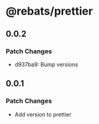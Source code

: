 # @rebats/prettier

## 0.0.2

### Patch Changes

- d937ba9: Bump versions

## 0.0.1

### Patch Changes

- Add version to prettier
